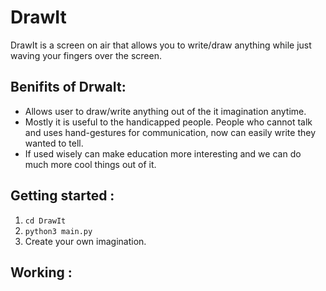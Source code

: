 # DrawIt

DrawIt is a screen on air that allows you to write/draw anything while just waving your fingers over the screen. 

## Benifits of DrwaIt: 
* Allows user to draw/write anything out of the it imagination anytime. 
* Mostly it is useful to the handicapped people. People who cannot talk and uses hand-gestures for communication, now can easily write they wanted to tell. 
* If used wisely can make education more interesting and we can do much more cool things out of it. 

## Getting started :
1. `cd DrawIt`
2. `python3 main.py`
3. Create your own imagination. 

## Working :

